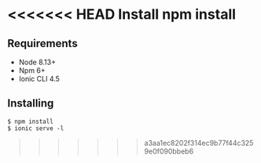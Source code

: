 <<<<<<< HEAD
Install
npm install
=======


Requirements
------------

* Node 8.13+
* Npm 6+
* Ionic CLI 4.5

Installing
------------

```
$ npm install
$ ionic serve -l
```





>>>>>>> a3aa1ec8202f314ec9b77f44c3259e0f090bbeb6
